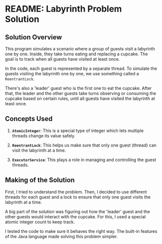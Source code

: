 # README: Labyrinth Problem Solution

## Solution Overview 

This program simulates a scenario where a group of guests visit a labyrinth one by one. Inside, they take turns eating and replacing a cupcake. The goal is to track when all guests have visited at least once. 

In the code, each guest is represented by a separate thread. To simulate the guests visiting the labyrinth one by one, we use something called a `ReentrantLock`. 

There's also a 'leader' guest who is the first one to eat the cupcake. After that, the leader and the other guests take turns observing or consuming the cupcake based on certain rules, until all guests have visited the labyrinth at least once.

## Concepts Used

1. **`AtomicInteger`**: This is a special type of integer which lets multiple threads change its value safely. 

2. **`ReentrantLock`**: This helps us make sure that only one guest (thread) can visit the labyrinth at a time.

3. **`ExecutorService`**: This plays a role in managing and controlling the guest threads.

## Making of the Solution

First, I tried to understand the problem. Then, I decided to use different threads for each guest and a lock to ensure that only one guest visits the labyrinth at a time. 

A big part of the solution was figuring out how the 'leader' guest and the other guests would interact with the cupcake. For this, I used a special atomic integer count to keep track.

I tested the code to make sure it behaves the right way. The built-in features of the Java language made solving this problem simpler.
